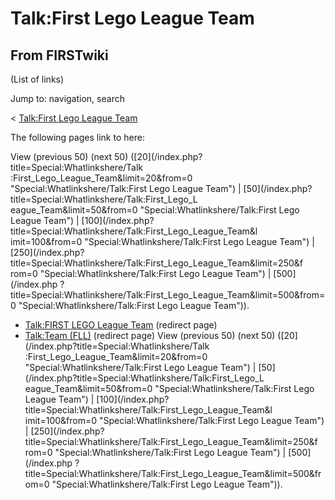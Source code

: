 # Talk:First Lego League Team

## From FIRSTwiki

(List of links)

Jump to: navigation, search

< [Talk:First Lego League Team](/index.php?title=Talk:First_Lego_League_Team&redirect=no "Talk:First
Lego League Team")

The following pages link to here:

View (previous 50) (next 50) ([20](/index.php?title=Special:Whatlinkshere/Talk
:First_Lego_League_Team&limit=20&from=0 "Special:Whatlinkshere/Talk:First Lego
League Team") | [50](/index.php?title=Special:Whatlinkshere/Talk:First_Lego_L
eague_Team&limit=50&from=0 "Special:Whatlinkshere/Talk:First Lego League Team") | [100](/index.php?title=Special:Whatlinkshere/Talk:First_Lego_League_Team&l
imit=100&from=0 "Special:Whatlinkshere/Talk:First Lego League Team") | [250](/index.php?title=Special:Whatlinkshere/Talk:First_Lego_League_Team&limit=250&f
rom=0 "Special:Whatlinkshere/Talk:First Lego League Team") | [500](/index.php
?title=Special:Whatlinkshere/Talk:First_Lego_League_Team&limit=500&from=0 "Special:Whatlinkshere/Talk:First Lego League Team")).

- [Talk:FIRST LEGO League Team](/index.php?title=Talk:FIRST_LEGO_League_Team&redirect=no "Talk:FIRST LEGO League Team") (redirect page)
- [Talk:Team (FLL)](/index.php?title=Talk:Team_%28FLL%29&redirect=no "Talk:Team \(FLL\)") (redirect page) View (previous 50) (next 50) ([20](/index.php?title=Special:Whatlinkshere/Talk
  :First_Lego_League_Team&limit=20&from=0 "Special:Whatlinkshere/Talk:First Lego
  League Team") | [50](/index.php?title=Special:Whatlinkshere/Talk:First_Lego_L
  eague_Team&limit=50&from=0 "Special:Whatlinkshere/Talk:First Lego League Team") | [100](/index.php?title=Special:Whatlinkshere/Talk:First_Lego_League_Team&l
  imit=100&from=0 "Special:Whatlinkshere/Talk:First Lego League Team") | [250](/index.php?title=Special:Whatlinkshere/Talk:First_Lego_League_Team&limit=250&f
  rom=0 "Special:Whatlinkshere/Talk:First Lego League Team") | [500](/index.php
  ?title=Special:Whatlinkshere/Talk:First_Lego_League_Team&limit=500&from=0 "Special:Whatlinkshere/Talk:First Lego League Team")).
